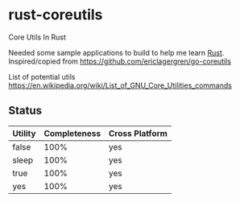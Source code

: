 # rust-coreutils
Core Utils In Rust

Needed some sample applications to build to help me learn [Rust](https://rust-lang.org). Inspired/copied from https://github.com/ericlagergren/go-coreutils

List of potential utils https://en.wikipedia.org/wiki/List_of_GNU_Core_Utilities_commands

## Status
| Utility | Completeness | Cross Platform |
| --- | --- | --- |
| false | 100% | yes |
| sleep | 100% | yes |
| true | 100% | yes |
| yes | 100% | yes |
 